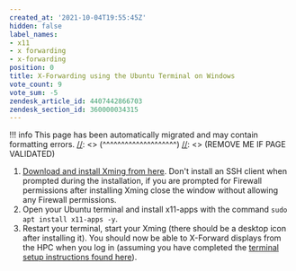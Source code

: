 ```yaml
---
created_at: '2021-10-04T19:55:45Z'
hidden: false
label_names:
- x11
- x forwarding
- x-forwarding
position: 0
title: X-Forwarding using the Ubuntu Terminal on Windows
vote_count: 9
vote_sum: -5
zendesk_article_id: 4407442866703
zendesk_section_id: 360000034315
---
```




[//]: <> (REMOVE ME IF PAGE VALIDATED)
[//]: <> (vvvvvvvvvvvvvvvvvvvv)
!!! info
    This page has been automatically migrated and may contain formatting errors.
[//]: <> (^^^^^^^^^^^^^^^^^^^^)
[//]: <> (REMOVE ME IF PAGE VALIDATED)

<ol dir="auto" type="1">
<li>
<a href="https://sourceforge.net/projects/xming/" target="_blank" rel="noopener">Download and install Xming from here</a>. Don't install an SSH client when prompted during the installation, if you are prompted for Firewall permissions after installing Xming close the window without allowing any Firewall permissions.</li>
<li>Open your Ubuntu terminal and install x11-apps with the command <code>sudo apt install x11-apps -y</code>.</li>
<li>Restart your terminal, start your Xming (there should be a desktop icon after installing it). You should now be able to X-Forward displays from the HPC when you log in (assuming you have completed the <a href="https://support.nesi.org.nz/hc/en-gb/articles/360000625535" target="_blank" rel="noopener">terminal setup instructions found here</a>).</li>
</ol>